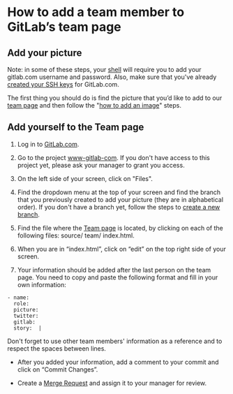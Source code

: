 # How to add a team member to GitLab’s team page


## Add your picture
Note: in some of these steps, your
[shell](http://doc.gitlab.com/ce/gitlab-basics/start-using-git.html) will
require you to add your gitlab.com username and password. Also, make sure
that you've already [created your SSH
keys](http://doc.gitlab.com/ce/gitlab-basics/create-your-ssh-keys.html) for
GitLab.com.

The first thing you should do is find the picture that you’d like to add to
our [team page](https://about.gitlab.com/team/) and then follow the "[how
to add an image](http://doc.gitlab.com/ce/gitlab-basics/add-image.html)"
steps.

## Add yourself to the Team page

1. Log in to [GitLab.com](https://gitlab.com).

1. Go to the project
[www-gitlab-com](https://gitlab.com/gitlab-com/www-gitlab-com). If you
don't have access to this project yet, please ask your manager to grant you
access.

1. On the left side of your screen, click on "Files".

1. Find the dropdown menu at the top of your screen and find the branch that you previously created to add your picture (they are in alphabetical order). If you don't have a branch yet, follow the steps to [create a new branch](http://doc.gitlab.com/ce/gitlab-basics/create-branch.html).

1. Find the file where the [Team page](https://about.gitlab.com/team/) is located, by clicking on each of the following files: source/ team/ index.html.

1. When you are in “index.html”, click on “edit” on the top right side of your screen.

1. Your information should be added after the last person on the team page. You need to copy and paste the following format and fill in your own information:

```
- name:
  role:
  picture:
  twitter:
  gitlab:
  story:  |
```
Don't forget to use other team members' information as a reference and to respect the spaces between lines.

* After you added your information, add a comment to your commit and click on “Commit Changes”.

* Create a [Merge Request](http://doc.gitlab.com/ce/gitlab-basics/add-merge-request.html) and assign it to your manager for review.
